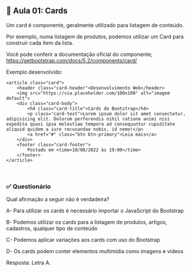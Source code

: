 ## 📝 Aula 01: Cards 
Um card é componente, geralmente utilizado para listagem de conteúdo.

Por exemplo, numa listagem de produtos, podemos utilizar um Card para construir cada item da lista.

Você pode conferir a documentação oficial do componente;
https://getbootstrap.com/docs/5.2/components/card/

Exemplo desenvolvido:
```
<article class="card">
    <header class="card-header">Desenvolvimento Web</header>
    <img src="https://via.placeholder.com/100x100" alt="imagem default">
    <div class="card-body">
        <h4 class="card-title">Cards do Bootstrap</h4>
        <p class="card-text">Lorem ipsum dolor sit amet consectetur, adipisicing elit. Dolorum perferendis nihil ratione animi nisi expedita quasi ipsa molestiae tempora ad consequuntur cupiditate aliquid quidem a iure recusandae nobis, id nemo!</p>
        <a href="#" class="btn btn-primary">Leia mais</a>
    </div>
    <footer class="card-footer">
        Postado em <time>10/08/2022 às 19:00</time>
    </footer>
</article>
```

<br>

### ✅ Questionário
Qual afirmação a seguir não é verdadeira?

A- Para utilizar os cards é necessário importar o JavaScript do Bootstrap

B- Podemos utilizar os cards para a listagem de produtos, artigos, cadastros, qualquer tipo de conteúdo

C- Podemos aplicar variações aos cards com uso do Bootstrap

D- Os cards podem conter elementos multimídia como imagens e vídeos 

Resposta: Letra A.